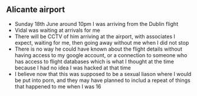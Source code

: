 ## Alicante airport

- Sunday 18th June around 10pm I was arriving from the Dublin flight
- Vidal was waiting at arrivals for me
- There will be CCTV of him arriving at the airport, with associates I expect, waiting for me, then going away without me when I did not stop
- There is no way he could have known about the flight details without having access to my google account, or a connection to someone who has access to flight databases which is what I thought at the time because I had no idea I was hacked at that time
- I believe now that this was supposed to be a sexual liason where I would be put into porn, and they may have planned to includ a repeat of things that happened to me when I was 16